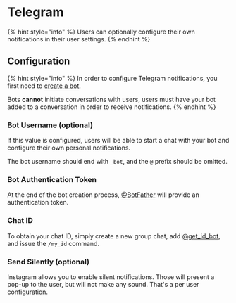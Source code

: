 # Telegram

{% hint style="info" %}
Users can optionally configure their own notifications in their user settings.
{% endhint %}

## Configuration

{% hint style="info" %}
In order to configure Telegram notifications, you first need to [create a bot](https://telegram.me/BotFather).

Bots **cannot** initiate conversations with users, users must have your bot added to a conversation in order to receive notifications.
{% endhint %}

### Bot Username (optional)

If this value is configured, users will be able to start a chat with your bot and configure their own personal notifications.

The bot username should end with `_bot`, and the `@` prefix should be omitted.

### Bot Authentication Token

At the end of the bot creation process, [@BotFather](https://telegram.me/botfather) will provide an authentication token.

### Chat ID

To obtain your chat ID, simply create a new group chat, add [@get_id_bot](https://telegram.me/get_id_bot), and issue the `/my_id` command.

### Send Silently (optional)

Instagram allows you to enable silent notifications. Those will present a pop-up to the user, but will not make any sound. That's a per user configuration.
